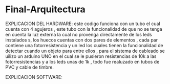 # Final-Arquitectura

EXPLICACION DEL HARDWARE:
este codigo funciona con un tubo el cual cuenta con 4 agujeros , este tubo con la funcionalidad de que no se tenga en cuenta la luz externa la cual no provenga directamente de los leds instalados s, los huecos cuentas con dos pares de elementos , cada par contiene una fotorresistencia  y un led los cuales tienen la funcionalidad de detectar cuando un objeto para entre ellos , para  el sistema de cableado se uilizo un arduino UNO en el cual se le pusieron resistencias de 10k a las fotorresistencias y a los leds unas de 1k , todo fue realuzado en tubos de PVC y cable de timbre.

EXPLICACION SOFTWARE:



